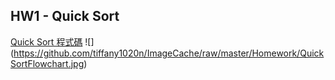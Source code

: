 HW1 - Quick Sort
------------------
[Quick Sort 程式碼](https://nbviewer.jupyter.org/github/tiffany1020/lesson/blob/master/Homework/QuickSort.ipynb)
![]
(https://github.com/tiffany1020n/ImageCache/raw/master/Homework/QuickSortFlowchart.jpg)
